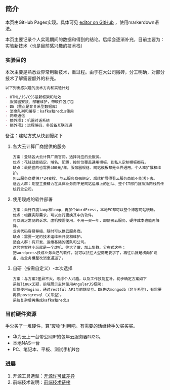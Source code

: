 ## 简介

本页由GitHub Pages实现。具体可见 [editor on GitHub](https://github.com/blackblackcat/Assay-Summarize/edit/master/docs/index.md) ，使用markerdown语法。

本页主要记录个人实现期间的数据和得到的结论。后续会逐渐补充，目前主要为：实验新技术（也是目前感兴趣的技术栈）

### 实验目的

本次主要是熟悉业界常用新技术，重过程。由于在大公司搬砖，分工明确，对部分技术了解需要额外的补充。
```markdown
以下列出感兴趣的技术方向和实验计划

- HTML/JS/CSS最新框架和动效
- 服务器安装、部署维护，带软件包打包
- DB（重点是非关系型数据库）
- 消息队列和缓存：kafka和redis使用
- 网络通信
- 额外项1：机器对话系统
- 额外项2：远程编码，多设备互联互通
```
备注：建站方式从快到慢如下
1. 各大云计算厂商提供的服务
   ```
   方案：登陆各大云计算厂商官网，选择对应的云服务。
   优点：花钱就能搞定。域名、配置，按价位覆盖通用模板，到私人定制模板都有。
   缺点：最便宜的也需要400元/年。服务器规格、网站模板都是业界通用，个人难扩展和维护。
   但云服务商提供7*24支撑，与云服务商强绑定，后续扩展得看云服务商能不能活下去。
   适合人群：期望主要精力在具体业务而不是网站运维上的团队、整个IT部门就插插网线的传统行业公司。
   ```
2. 使用现成的软件部署
   ```
   方案：自行百度lamp和lnmp，再加个WordPress，本地PC都可以整个博客网站玩玩。
   优点：根据实际需求，可以自行更换其中的软件。
   可以满足常见的诉求。虚机按需使用，不用一买一年，即使买云服务，硬件成本也能再降降。
   业务代码容易移植，随时可以换云服务商。
   缺点：需要一定的技术运维来开发和维护。
   适合人群：有开发、运维基础的团队和公司。
   这套方案往小玩就是一个虚机，往大了做，加上集群、分布式这些；
   把wordpress换成业务自己的软件，就可以抗住大型商用要求了，再往后就是横向扩设备、按业务模型改消息通道了。
   ```
3. 自研（按需自定义）-本次选择
   ```
   方案：与方案2差异不大，考虑个人兴趣，以及工作技能互补，初步确定方案如下
   系统linux无疑，前端展示主体使用AngularJS框架；
   后端使用nginx，通过restful API与前端交互。DB先选mongodb（非关系型），有需要再换postgresql（关系型）。
   系统复杂后再集成kafka和redis
   ```

### 当前硬件资源

手欠买了一堆硬件，算“废物”利用吧。有需要的话继续手欠买买买。

- 华为云上一台带公网IP的包年云服务器1U2G。
- 本地NAS一台
- PC、笔记本、平板、测试手机N台

### 进展
1. 开源工具选型：[开源许可证差异](./license.md)
2. 前端技术说明：[前端技术链接](./console.md)

